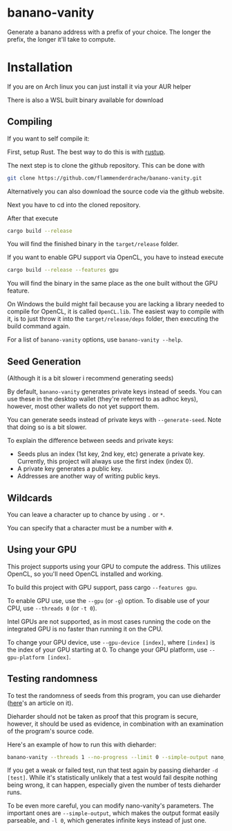 # banano-vanity

Generate a banano address with a prefix of your choice.
The longer the prefix, the longer it'll take to compute.

# Installation

If you are on Arch linux you can just install it via your AUR helper

There is also a WSL built binary available for download

## Compiling

If you want to self compile it:

First, setup Rust. The best way to do this is with [rustup](https://rustup.rs).

The next step is to clone the github repository. This can be done with

```bash
git clone https://github.com/flammenderdrache/banano-vanity.git
```

Alternatively you can also download the source code via the github website.

Next you have to cd into the cloned repository.

After that execute 

```bash
cargo build --release
```

You will find the finished binary in the `target/release` folder.

If you want to enable GPU support via OpenCL, you have to instead execute

```bash
cargo build --release --features gpu
```

You will find the binary in the same place as the one built without the GPU feature.

On Windows the build might fail because you are lacking a library needed to compile for OpenCL, it is called
`OpenCL.lib`. The easiest way to compile with it, is to just throw it into the `target/release/deps` folder,
then executing the build command again.

For a list of `banano-vanity` options, use `banano-vanity --help`.

## Seed Generation

(Although it is a bit slower i recommend generating seeds)

By default, `banano-vanity` generates private keys instead of seeds.
You can use these in the desktop wallet (they're referred to as adhoc keys),
however, most other wallets do not yet support them.

You can generate seeds instead of private keys with `--generate-seed`.
Note that doing so is a bit slower.

To explain the difference between seeds and private keys:

- Seeds plus an index (1st key, 2nd key, etc) generate a private key.
  Currently, this project will always use the first index (index 0).
- A private key generates a public key.
- Addresses are another way of writing public keys.

## Wildcards

You can leave a character up to chance by using `.` or `*`.

You can specify that a character must be a number with `#`.

## Using your GPU

This project supports using your GPU to compute the address.
This utilizes OpenCL, so you'll need OpenCL installed and working.

To build this project with GPU support, pass cargo `--features gpu`.

To enable GPU use, use the `--gpu` (or `-g`) option. To disable
use of your CPU, use `--threads 0` (or `-t 0`).

Intel GPUs are not supported, as in most cases running the code on
the integrated GPU is no faster than running it on the CPU.

To change your GPU device, use `--gpu-device [index]`, where `[index]`
is the index of your GPU starting at 0.
To change your GPU platform, use `--gpu-platform [index]`.

## Testing randomness

To test the randomness of seeds from this program, you can use dieharder
([here](http://www.linux-mag.com/id/4125/)'s an article on it).

Dieharder should not be taken as proof that this program is secure, however, it should be used as evidence, in combination
with an examination of the program's source code.

Here's an example of how to run this with dieharder:

```bash
banano-vanity --threads 1 --no-progress --limit 0 --simple-output nano_1 | cut -d' ' -f1 | xxd -r -p | dieharder -a -g stdin_input_raw
```

If you get a weak or failed test, run that test again by passing dieharder `-d [test]`.
While it's statistically unlikely that a test would fail despite nothing being wrong, it can happen,
especially given the number of tests dieharder runs.

To be even more careful, you can modify nano-vanity's parameters.
The important ones are `--simple-output`, which makes the output format easily parseable,
and `-l 0`, which generates infinite keys instead of just one.
